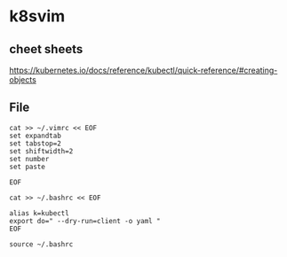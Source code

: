 # k8svim

## cheet sheets
  https://kubernetes.io/docs/reference/kubectl/quick-reference/#creating-objects

## File

```
cat >> ~/.vimrc << EOF
set expandtab
set tabstop=2
set shiftwidth=2
set number
set paste

EOF
```

```
cat >> ~/.bashrc << EOF

alias k=kubectl
export do=" --dry-run=client -o yaml "
EOF

source ~/.bashrc
```
